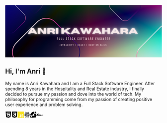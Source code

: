 <img src="/header.png" alt="header" >

## Hi, I'm Anri 👋

My name is Anri Kawahara and I am a Full Stack Software Engineer. After spending 8 years in the Hospitality and Real Estate industry, I finally decided to pursue my passion and dove into the world of tech. My philosophy for programming come from my passion of creating positive user experience and problem solving.

<img height="20px" src="/html5.svg" alt="html" ><img height="20px"  src="/css3.svg" alt="css" ><img height="20px"  src="/js.svg" alt="html" ><img height="20px"  src="/react.svg" alt="react" ><img height="20px"  src="/ruby.svg" alt="ruby" ><img height="20px"  src="/rubyonrails.svg" alt="ruby on rails" >
